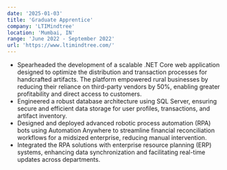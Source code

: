 ```yaml
---
date: '2025-01-03'
title: 'Graduate Apprentice'
company: 'LTIMindtree'
location: 'Mumbai, IN'
range: 'June 2022 - September 2022'
url: 'https://www.ltimindtree.com/'
---
```


- Spearheaded the development of a scalable .NET Core web application designed to optimize the distribution and transaction processes for handcrafted artifacts. The platform empowered rural businesses by reducing their reliance on third-party vendors by 50%, enabling greater profitability and direct access to customers.
- Engineered a robust database architecture using SQL Server, ensuring secure and efficient data storage for user profiles, transactions, and artifact inventory.
- Designed and deployed advanced robotic process automation (RPA) bots using Automation Anywhere to streamline financial reconciliation workflows for a midsized enterprise, reducing manual intervention.
- Integrated the RPA solutions with enterprise resource planning (ERP) systems, enhancing data synchronization and facilitating real-time updates across departments.